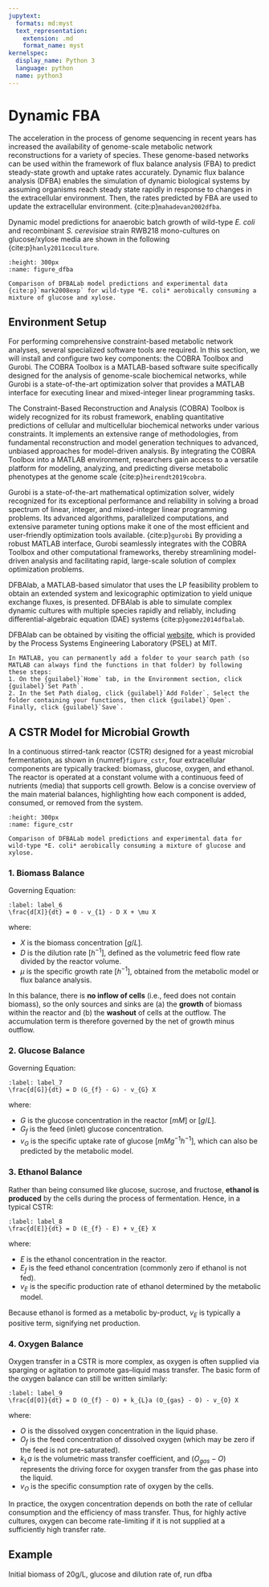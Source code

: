 ```yaml
---
jupytext:
  formats: md:myst
  text_representation:
    extension: .md
    format_name: myst
kernelspec:
  display_name: Python 3
  language: python
  name: python3
---
```


# Dynamic FBA

The acceleration in the process of genome sequencing in recent years has increased the availability of genome-scale metabolic network reconstructions for a variety of species. These genome-based networks can be used within the framework of flux balance analysis (FBA) to predict steady-state growth and uptake rates accurately. Dynamic flux balance analysis (DFBA) enables the simulation of dynamic biological systems by assuming organisms reach steady state rapidly in response to changes in the extracellular environment. Then, the rates predicted by FBA are used to update the extracellular environment. {cite:p}`mahadevan2002dfba`.

Dynamic model predictions for anaerobic batch growth of wild-type *E. coli* and recombinant *S. cerevisiae* strain RWB218 mono-cultures on glucose/xylose media are shown in the following {cite:p}`hanly2011coculture`.


```{figure} _static/fig4-1.png
:height: 300px
:name: figure_dfba

Comparison of DFBALab model predictions and experimental data {cite:p}`mark2008exp` for wild-type *E. coli* aerobically consuming a mixture of glucose and xylose.
```

## Environment Setup

For performing comprehensive constraint-based metabolic network analyses, several specialized software tools are required. In this section, we will install and configure two key components: the COBRA Toolbox and Gurobi. The COBRA Toolbox is a MATLAB-based software suite specifically designed for the analysis of genome-scale biochemical networks, while Gurobi is a state-of-the-art optimization solver that provides a MATLAB interface for executing linear and mixed-integer linear programming tasks.

The Constraint-Based Reconstruction and Analysis (COBRA) Toolbox is widely recognized for its robust framework, enabling quantitative predictions of cellular and multicellular biochemical networks under various constraints. It implements an extensive range of methodologies, from fundamental reconstruction and model generation techniques to advanced, unbiased approaches for model-driven analysis. By integrating the COBRA Toolbox into a MATLAB environment, researchers gain access to a versatile platform for modeling, analyzing, and predicting diverse metabolic phenotypes at the genome scale {cite:p}`heirendt2019cobra`.

Gurobi is a state-of-the-art mathematical optimization solver, widely recognized for its exceptional performance and reliability in solving a broad spectrum of linear, integer, and mixed-integer linear programming problems. Its advanced algorithms, parallelized computations, and extensive parameter tuning options make it one of the most efficient and user-friendly optimization tools available. {cite:p}`gurobi` By providing a robust MATLAB interface, Gurobi seamlessly integrates with the COBRA Toolbox and other computational frameworks, thereby streamlining model-driven analysis and facilitating rapid, large-scale solution of complex optimization problems.

DFBAlab, a MATLAB-based simulator that uses the LP feasibility problem to obtain an extended system and lexicographic optimization to yield unique exchange fluxes, is presented. DFBAlab is able to simulate complex dynamic cultures with multiple species rapidly and reliably, including differential-algebraic equation (DAE) systems {cite:p}`gomez2014dfbalab`.

DFBAlab can be obtained by visiting the official [website](https://yoric.mit.edu/software/dfbalab/how-obtain-dfbalab/), which is provided by the Process Systems Engineering Laboratory (PSEL) at MIT.

```{tip}
In MATLAB, you can permanently add a folder to your search path (so MATLAB can always find the functions in that folder) by following these steps:
1. On the {guilabel}`Home` tab, in the Environment section, click {guilabel}`Set Path`.
2. In the Set Path dialog, click {guilabel}`Add Folder`. Select the folder containing your functions, then click {guilabel}`Open`. Finally, click {guilabel}`Save`.
```



## A CSTR Model for Microbial Growth

In a continuous stirred-tank reactor (CSTR) designed for a yeast microbial fermentation, as shown in {numref}`figure_cstr`, four extracellular components are typically tracked: biomass, glucose, oxygen, and ethanol. The reactor is operated at a constant volume with a continuous feed of nutrients (media) that supports cell growth. Below is a concise overview of the main material balances, highlighting how each component is added, consumed, or removed from the system.


```{figure} _static/fig4-2.svg
:height: 300px
:name: figure_cstr

Comparison of DFBALab model predictions and experimental data for wild-type *E. coli* aerobically consuming a mixture of glucose and xylose.
```

### 1. Biomass Balance

Governing Equation:

```{math}
:label: label_6
\frac{d[X]}{dt} = 0 - v_{1} - D X + \mu X
```

where:

- $X$ is the biomass concentration $[g/L]$.
- $D$ is the dilution rate $[h^{-1}]$, defined as the volumetric feed flow rate divided by the reactor volume.
- $\mu$ is the specific growth rate $[h^{-1}]$, obtained from the metabolic model or flux balance analysis.

In this balance, there is **no inflow of cells** (i.e., feed does not contain biomass), so the only sources and sinks are (a) the **growth** of biomass within the reactor and (b) the **washout** of cells at the outflow. The accumulation term is therefore governed by the net of growth minus outflow.

### 2. Glucose Balance

Governing Equation:

```{math}
:label: label_7
\frac{d[G]}{dt} = D (G_{f} - G) - v_{G} X
```

where:

- $G$ is the glucose concentration in the reactor $[mM]$ or $[g/L]$.
- $G_{f}$ is the feed (inlet) glucose concentration.
- $v_{G}$ is the specific uptake rate of glucose $[mMg^{-1} h^{-1}]$, which can also be predicted by the metabolic model.

### 3. Ethanol Balance

Rather than being consumed like glucose, sucrose, and fructose, **ethanol is produced** by the cells during the process of fermentation. Hence, in a typical CSTR:

```{math}
:label: label_8
\frac{d[E]}{dt} = D (E_{f} - E) + v_{E} X
```

where:

- $E$ is the ethanol concentration in the reactor.
- $E_{f}$ is the feed ethanol concentration (commonly zero if ethanol is not fed).
- $v_{E}$ is the specific production rate of ethanol determined by the metabolic model.

Because ethanol is formed as a metabolic by-product, $v_E$ is typically a positive term, signifying net production.

### 4. Oxygen Balance

Oxygen transfer in a CSTR is more complex, as oxygen is often supplied via sparging or agitation to promote gas–liquid mass transfer. The basic form of the oxygen balance can still be written similarly:

```{math}
:label: label_9
\frac{d[O]}{dt} = D (O_{f} - O) + k_{L}a (O_{gas} - O) - v_{O} X
```

where:

- $O$ is the dissolved oxygen concentration in the liquid phase.
- $O_{f}$ is the feed concentration of dissolved oxygen (which may be zero if the feed is not pre-saturated).
- $k_{L}a$ is the volumetric mass transfer coefficient, and $(O_{gas} - O)$ represents the driving force for oxygen transfer from the gas phase into the liquid.
- $v_O$ is the specific consumption rate of oxygen by the cells.

In practice, the oxygen concentration depends on both the rate of cellular consumption and the efficiency of mass transfer. Thus, for highly active cultures, oxygen can become rate-limiting if it is not supplied at a sufficiently high transfer rate.

## Example

Initial biomass of 20g/L, glucose and dilution rate of, run dfba



